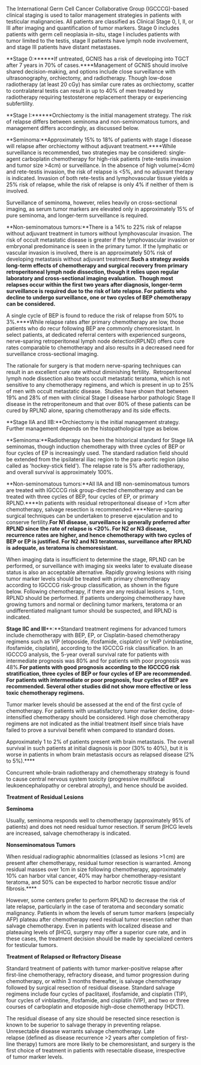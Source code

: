 The International Germ Cell Cancer Collaborative Group (IGCCCG)-based clinical staging is used to tailor management strategies in patients with testicular malignancies. All patients are classified as Clinical Stage 0, I, II, or III after imaging and quantification of tumor markers. Stage 0 includes patients with germ cell neoplasia in-situ, stage I includes patients with tumor limited to the testis, stage II patients have lymph node involvement, and stage III patients have distant metastases.

**Stage 0:******If untreated, GCNIS has a risk of developing into TGCT after 7 years in 70% of cases.****Management of GCNIS should involve shared decision-making, and options include close surveillance with ultrasonography, orchiectomy, and radiotherapy. Though low-dose radiotherapy (at least 20 cGy) has similar cure rates as orchiectomy, scatter to contralateral testis can result in up to 40% of men treated by radiotherapy requiring testosterone replacement therapy or experiencing subfertility.

**Stage I:******Orchiectomy is the initial management strategy. The risk of relapse differs between seminoma and non-seminomatous tumors, and management differs accordingly, as discussed below.

**Seminoma:**Approximately 15% to 18% of patients with stage I disease will relapse after orchiectomy without adjuvant treatment.****While surveillance is recommended, two strategies may be considered: single-agent carboplatin chemotherapy for high-risk patients (rete-testis invasion and tumor size >4cm) or surveillance. In the absence of high volume(>4cm) and rete-testis invasion, the risk of relapse is <5%, and no adjuvant therapy is indicated. Invasion of both rete-testis and lymphovascular tissue yields a 25% risk of relapse, while the risk of relapse is only 4% if neither of them is involved.

Surveillance of seminoma, however, relies heavily on cross-sectional imaging, as serum tumor markers are elevated only in approximately 15% of pure seminoma, and longer-term surveillance is required.

**Non-seminomatous tumors:**There is a 14% to 22% risk of relapse without adjuvant treatment in tumors without lymphovascular invasion. The risk of occult metastatic disease is greater if the lymphovascular invasion or embryonal predominance is seen in the primary tumor. If the lymphatic or vascular invasion is involved, there is an approximately 50% risk of developing metastasis without adjuvant treatment.****Such a strategy avoids long-term effects of chemotherapy and surgical recovery from primary retroperitoneal lymph node dissection, though it relies upon regular laboratory and cross-sectional imaging evaluation.  Though most relapses occur within the first two years after diagnosis, longer-term surveillance is required due to the risk of late relapse. For patients who decline to undergo surveillance, one or two cycles of BEP chemotherapy can be considered.****

A single cycle of BEP is found to reduce the risk of relapse from 50% to 3%.****While relapse rates after primary chemotherapy are low, those patients who do recur following BEP are commonly chemoresistant. In select patients, at dedicated referral centers with experienced surgeons, nerve-sparing retroperitoneal lymph node detection(RPLND) offers cure rates comparable to chemotherapy and also results in a decreased need for surveillance cross-sectional imaging.

The rationale for surgery is that modern nerve-sparing techniques can result in an excellent cure rate without diminishing fertility.  Retroperitoneal lymph node dissection also treats occult metastatic teratoma, which is not sensitive to any chemotherapy regimens, and which is present in up to 25% of men with occult metastatic disease.  Studies have shown that between 19% and 28% of men with clinical Stage I disease harbor pathologic Stage II disease in the retroperitoneum and that over 80% of these patients can be cured by RPLND alone, sparing chemotherapy and its side effects.

**Stage IIA and IIB:**Orchiectomy is the initial management strategy. Further management depends on the histopathological type as below.

**Seminoma:**Radiotherapy has been the historical standard for Stage IIA seminomas, though induction chemotherapy with three cycles of BEP or four cycles of EP is increasingly used. The standard radiation field should be extended from the ipsilateral iliac region to the para-aortic region (also called as 'hockey-stick field'). The relapse rate is 5% after radiotherapy, and overall survival is approximately 100%.

**Non-seminomatous tumors:**All IIA and IIB non-seminomatous tumors are treated with IGCCCG risk group-directed chemotherapy and can be treated with three cycles of BEP, four cycles of EP, or primary RPLND.****In patients with residual retroperitoneal disease of >1cm after chemotherapy, salvage resection is recommended.****Nerve-sparing surgical techniques can be undertaken to preserve ejaculation and to conserve fertility.****For N1 disease, surveillance is generally preferred after RPLND since the rate of relapse is <20%. For N2 or N3 disease, recurrence rates are higher, and hence chemotherapy with two cycles of BEP or EP is justified. For N2 and N3 teratomas, surveillance after RPLND is adequate, as teratoma is chemoresistant.****

When imaging data is insufficient to determine the stage, RPLND can be performed, or surveillance with imaging six weeks later to evaluate disease status is also an acceptable alternative. Rapidly growing lesions with rising tumor marker levels should be treated with primary chemotherapy according to IGCCCG risk-group classification, as shown in the figure below. Following chemotherapy, if there are any residual lesions ≥, 1 cm, RPLND should be performed. If patients undergoing chemotherapy have growing tumors and normal or declining tumor markers, teratoma or an undifferentiated malignant tumor should be suspected, and RPLND is indicated.

**Stage IIC and III****:**Standard treatment regimens for advanced tumors include chemotherapy with BEP, EP, or Cisplatin-based chemotherapy regimens such as VIP (etoposide, ifosfamide, cisplatin) or VeIP (vinblastine, ifosfamide, cisplatin), according to the IGCCCG risk classification. In an IGCCCG analysis, the 5-year overall survival rate for patients with intermediate prognosis was 80% and for patients with poor prognosis was 48%.****For patients with good prognosis according to the IGCCCG risk stratification, three cycles of BEP or four cycles of EP are recommended. For patients with intermediate or poor prognosis, four cycles of BEP are recommended. Several other studies did not show more effective or less toxic chemotherapy regimens.****

Tumor marker levels should be assessed at the end of the first cycle of chemotherapy. For patients with unsatisfactory tumor marker decline, dose-intensified chemotherapy should be considered. High dose chemotherapy regimens are not indicated as the initial treatment itself since trials have failed to prove a survival benefit when compared to standard doses.

Approximately 1 to 2% of patients present with brain metastasis. The overall survival in such patients at initial diagnosis is poor (30% to 40%), but it is worse in patients in whom brain metastasis occurs as relapsed disease (2% to 5%).****

Concurrent whole-brain radiotherapy and chemotherapy strategy is found to cause central nervous system toxicity (progressive multifocal leukoencephalopathy or cerebral atrophy), and hence should be avoided.

**Treatment of Residual Lesions**

**Seminoma**

Usually, seminoma responds well to chemotherapy (approximately 95% of patients) and does not need residual tumor resection. If serum βHCG levels are increased, salvage chemotherapy is indicated.

**Nonseminomatous Tumors**

When residual radiographic abnormalities (classed as lesions >1 cm) are present after chemotherapy, residual tumor resection is warranted. Among residual masses over 1cm in size following chemotherapy, approximately 10% can harbor vital cancer, 40% may harbor chemotherapy-resistant teratoma, and 50% can be expected to harbor necrotic tissue and/or fibrosis.****

However, some centers prefer to perform RPLND to decrease the risk of late relapse, particularly in the case of teratoma and secondary somatic malignancy. Patients in whom the levels of serum tumor markers (especially AFP) plateau after chemotherapy need residual tumor resection rather than salvage chemotherapy. Even in patients with localized disease and plateauing levels of βHCG, surgery may offer a superior cure rate, and in these cases, the treatment decision should be made by specialized centers for testicular tumors.

**Treatment of Relapsed or Refractory Disease**

Standard treatment of patients with tumor marker-positive relapse after first-line chemotherapy, refractory disease, and tumor progression during chemotherapy, or within 3 months thereafter, is salvage chemotherapy followed by surgical resection of residual disease. Standard salvage regimens include four cycles of paclitaxel, ifosfamide, and cisplatin (TIP), four cycles of vinblastine, ifosfamide, and cisplatin (VIP), and two or three courses of carboplatin and etoposide high-dose chemotherapy (HDCT).

The residual disease of any size should be resected since resection is known to be superior to salvage therapy in preventing relapse. Unresectable disease warrants salvage chemotherapy. Late relapse (defined as disease recurrence >2 years after completion of first-line therapy) tumors are more likely to be chemoresistant, and surgery is the first choice of treatment in patients with resectable disease, irrespective of tumor marker levels.